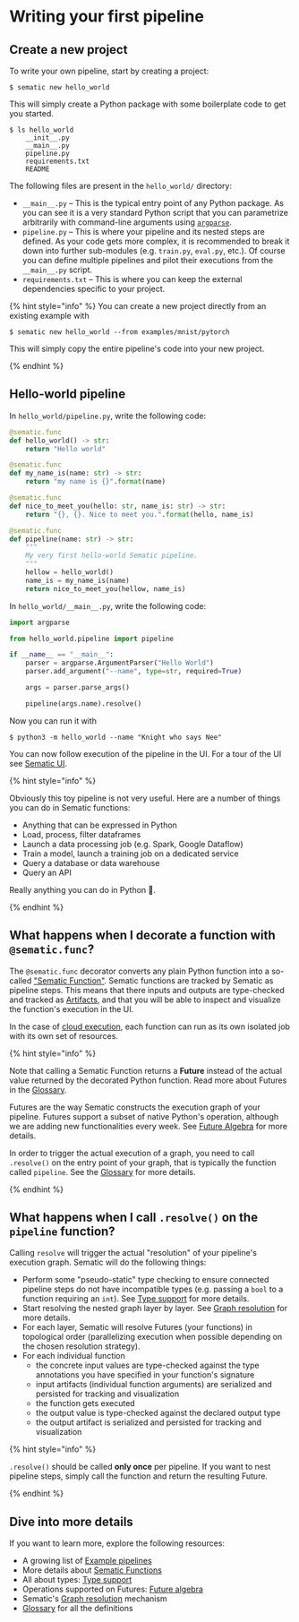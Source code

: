 # Writing your first pipeline

## Create a new project

To write your own pipeline, start by creating a project:

```shell
$ sematic new hello_world
```

This will simply create a Python package with some boilerplate code to get you started.

```shell
$ ls hello_world
    __init__.py
    __main__.py
    pipeline.py
    requirements.txt
    README
```

The following files are present in the `hello_world/` directory:

* `__main__.py` – This is the typical entry point of any Python package. As you
  can see it is a very standard Python script that you can parametrize
  arbitrarily with command-line arguments using
  [`argparse`](https://docs.python.org/3/library/argparse.html).
* `pipeline.py` – This is where your pipeline and its nested steps are defined. As your
  code gets more complex, it is recommended to break it down into further sub-modules (e.g. `train.py`, `eval.py`, etc.). Of course you can define multiple pipelines and pilot their executions from the `__main__.py` script.
* `requirements.txt` – This is where you can keep the external dependencies specific to your project.

{% hint style="info" %}
You can create a new project directly from an existing example with 

```shell
$ sematic new hello_world --from examples/mnist/pytorch
```

This will simply copy the entire pipeline's code into your new project.

{% endhint %}


## Hello-world pipeline

In `hello_world/pipeline.py`, write the following code:

```python
@sematic.func
def hello_world() -> str:
    return "Hello world"

@sematic.func
def my_name_is(name: str) -> str:
    return "my name is {}".format(name)

@sematic.func
def nice_to_meet_you(hello: str, name_is: str) -> str:
    return "{}, {}. Nice to meet you.".format(hello, name_is)

@sematic.func
def pipeline(name: str) -> str:
    """
    My very first hello-world Sematic pipeline.
    """
    hellow = hello_world()
    name_is = my_name_is(name)
    return nice_to_meet_you(hellow, name_is)
```

In `hello_world/__main__.py`, write the following code:

```python
import argparse

from hello_world.pipeline import pipeline

if __name__ == "__main__":
    parser = argparse.ArgumentParser("Hello World")
    parser.add_argument("--name", type=str, required=True)

    args = parser.parse_args()

    pipeline(args.name).resolve()
```

Now you can run it with

```shell
$ python3 -m hello_world --name "Knight who says Nee"
```

You can now follow execution of the pipeline in the UI. For a tour of the UI
see [Sematic UI](sematic-ui.md).

{% hint style="info" %}

Obviously this toy pipeline is not very useful. Here are a number of things you
can do in Sematic functions:

* Anything that can be expressed in Python
* Load, process, filter dataframes
* Launch a data processing job (e.g. Spark, Google Dataflow)
* Train a model, launch a training job on a dedicated service
* Query a database or data warehouse
* Query an API

Really anything you can do in Python 🙂.

{% endhint %}

## What happens when I decorate a function with `@sematic.func`?

The `@sematic.func` decorator converts any plain Python function into a
so-called ["Sematic Function"](glossary.md). Sematic functions are tracked by
Sematic as pipeline steps. This means that there inputs and outputs are
type-checked and tracked as [Artifacts](glossary.md), and that you will be able
to inspect and visualize the function's execution in the UI.

In the case of [cloud execution](glossary.md), each function can run as its own
isolated job with its own set of resources.

{% hint style="info" %}

Note that calling a Sematic Function returns a **Future** instead of the actual
value returned by the decorated Python function. Read more about Futures in the
[Glossary](glossary.md).

Futures are the way Sematic constructs the execution graph of your pipeline.
Futures support a subset of native Python's operation, although we are adding
new functionalities every week. See [Future Algebra](future-algebra.md) for more
details.

In order to trigger the actual execution of a graph, you need to call
`.resolve()` on the entry point of your graph, that is typically the function
called `pipeline`. See the [Glossary](glossary.md) for more details.

{% endhint %}

## What happens when I call `.resolve()` on the `pipeline` function?

Calling `resolve` will trigger the actual "resolution" of your pipeline's
execution graph. Sematic will do the following things:

* Perform some "pseudo-static" type checking to ensure connected pipeline steps
  do not have incompatible types (e.g. passing a `bool` to a function requiring
  an `int`). See [Type support](type-support.md) for more details.
* Start resolving the nested graph layer by layer. See [Graph
  resolution](graph-resolution.md) for more details.
* For each layer, Sematic will resolve Futures (your functions) in topological
  order (parallelizing execution when possible depending on the chosen
  resolution strategy).
* For each individual function
    * the concrete input values are type-checked against the type annotations
  you have specified in your function's signature
    * input artifacts (individual function arguments) are serialized and persisted for tracking and visualization
    * the function gets executed
    * the output value is type-checked against the declared output type
    * the output artifact is serialized and persisted for tracking and visualization

{% hint style="info" %}

`.resolve()` should be called **only  once** per pipeline. If you want to nest
pipeline steps, simply call the function and return the resulting Future.

{% endhint %}
  
## Dive into more details

If you want to learn more, explore the following resources:

* A growing list of [Example pipelines](https://github.com/sematic-ai/sematic/tree/main/sematic/examples)
* More details about [Sematic Functions](functions.md)
* All about types: [Type support](type-support.md)
* Operations supported on Futures: [Future algebra](future-algebra.md)
* Sematic's [Graph resolution](graph-resolution.md) mechanism
* [Glossary](glossary.md) for all the definitions